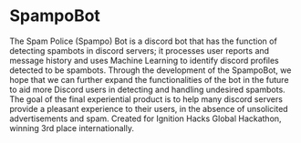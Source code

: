 # SpampoBot
The Spam Police (Spampo) Bot is a discord bot that has the function of detecting spambots in discord servers; it processes user reports and message history and uses Machine Learning to identify discord profiles detected to be spambots.
Through the development of the SpampoBot, we hope that we can further expand the functionalities of the bot in the future to aid more Discord users in detecting and handling undesired spambots. 
The goal of the final experiential product is to help many discord servers provide a pleasant experience to their users, in the absence of unsolicited advertisements and spam.
Created for Ignition Hacks Global Hackathon, winning 3rd place internationally. 
